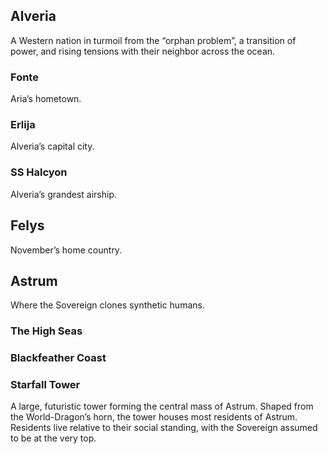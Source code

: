 ## Alveria

A Western nation in turmoil from the “orphan problem”, a transition of power, and rising tensions with their neighbor across the ocean.

### Fonte

Aria’s hometown.

### Erlija

Alveria’s capital city.

### SS Halcyon

Alveria’s grandest airship.

## Felys

November’s home country.

## Astrum

Where the Sovereign clones synthetic humans.

### The High Seas

### Blackfeather Coast

### Starfall Tower

A large, futuristic tower forming the central mass of Astrum. Shaped from the World-Dragon’s horn, the tower houses most residents of Astrum. Residents live relative to their social standing, with the Sovereign assumed to be at the very top.
